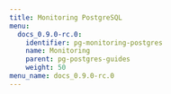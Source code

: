 ```yaml
---
title: Monitoring PostgreSQL
menu:
  docs_0.9.0-rc.0:
    identifier: pg-monitoring-postgres
    name: Monitoring
    parent: pg-postgres-guides
    weight: 50
menu_name: docs_0.9.0-rc.0
---
```

